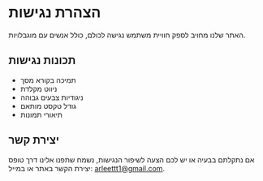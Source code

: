 # הצהרת נגישות

האתר שלנו מחויב לספק חוויית משתמש נגישה לכולם, כולל אנשים עם מוגבלויות.

## תכונות נגישות

- תמיכה בקורא מסך
- ניווט מקלדת
- ניגודיות צבעים גבוהה
- גודל טקסט מותאם
- תיאורי תמונות

## יצירת קשר

אם נתקלתם בבעיה או יש לכם הצעה לשיפור הנגישות, נשמח שתפנו אלינו דרך טופס יצירת הקשר באתר או במייל: arleettt1@gmail.com. 